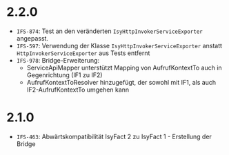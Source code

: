 # 2.2.0
- `IFS-874`: Test an den veränderten `IsyHttpInvokerServiceExporter` angepasst.
- `IFS-597`: Verwendung der Klasse `IsyHttpInvokerServiceExporter` anstatt `HttpInvokerServiceExporter`
  aus Tests entfernt
- `IFS-978`: Bridge-Erweiterung:
    * ServiceApiMapper unterstützt Mapping von AufrufKontextTo auch in Gegenrichtung (IF1 zu IF2)
    * AufrufKontextToResolver hinzugefügt, der sowohl mit IF1, als auch IF2-AufrufKontextTo umgehen kann

# 2.1.0
- `IFS-463`: Abwärtskompatibilität IsyFact 2 zu IsyFact 1 - Erstellung der Bridge


